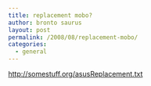 ```yaml
---
title: replacement mobo?
author: bronto saurus
layout: post
permalink: /2008/08/replacement-mobo/
categories:
  - general
---
```

<a href="http://somestuff.org/asusReplacement.txt" target="_blank" >http://somestuff.org/asusReplacement.txt</a>